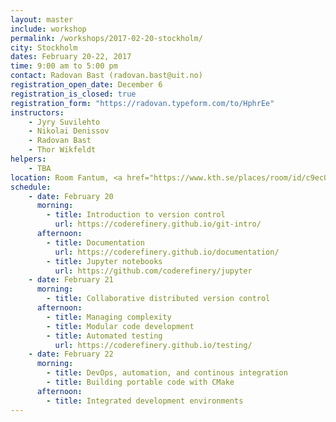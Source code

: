 ```yaml
---
layout: master
include: workshop
permalink: /workshops/2017-02-20-stockholm/
city: Stockholm
dates: February 20-22, 2017
time: 9:00 am to 5:00 pm
contact: Radovan Bast (radovan.bast@uit.no)
registration_open_date: December 6
registration_is_closed: true
registration_form: "https://radovan.typeform.com/to/HphrEe"
instructors:
    - Jyry Suvilehto
    - Nikolai Denissov
    - Radovan Bast
    - Thor Wikfeldt
helpers:
    - TBA
location: Room Fantum, <a href="https://www.kth.se/places/room/id/c9ec01ab-b536-4be6-b82a-0d52ddadb2e6" target="_blank">Lindstedtsvägen 24, F-building, 5:th floor, KTH Campus</a>.
schedule:
    - date: February 20
      morning:
        - title: Introduction to version control
          url: https://coderefinery.github.io/git-intro/
      afternoon:
        - title: Documentation
          url: https://coderefinery.github.io/documentation/
        - title: Jupyter notebooks
          url: https://github.com/coderefinery/jupyter
    - date: February 21
      morning:
        - title: Collaborative distributed version control
      afternoon:
        - title: Managing complexity
        - title: Modular code development
        - title: Automated testing
          url: https://coderefinery.github.io/testing/
    - date: February 22
      morning:
        - title: DevOps, automation, and continous integration
        - title: Building portable code with CMake
      afternoon:
        - title: Integrated development environments
---
```

